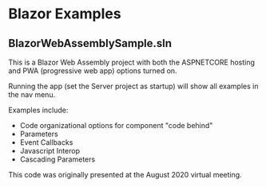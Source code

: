 # Blazor Examples

## BlazorWebAssemblySample.sln

This is a Blazor Web Assembly project with both the ASPNETCORE hosting and PWA (progressive web app) options turned on.

Running the app (set the Server project as startup) will show all examples in the nav menu. 

Examples include: 
* Code organizational options for component "code behind"
* Parameters
* Event Callbacks
* Javascript Interop
* Cascading Parameters

This code was originally presented at the August 2020 virtual meeting.
